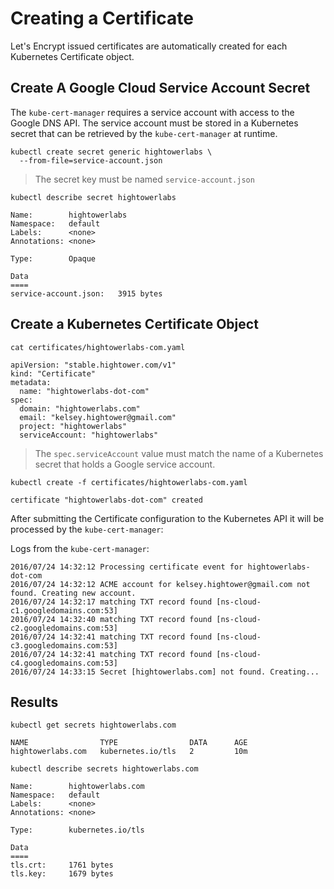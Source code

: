 # Creating a Certificate

Let's Encrypt issued certificates are automatically created for each Kubernetes Certificate object.

## Create A Google Cloud Service Account Secret

The `kube-cert-manager` requires a service account with access to the Google DNS API. The service account must be stored in a Kubernetes secret that can be retrieved by the `kube-cert-manager` at runtime.

```
kubectl create secret generic hightowerlabs \
  --from-file=service-account.json
```

> The secret key must be named `service-account.json`

```
kubectl describe secret hightowerlabs
```
```
Name:        hightowerlabs
Namespace:   default
Labels:      <none>
Annotations: <none>

Type:        Opaque

Data
====
service-account.json:   3915 bytes
```

## Create a Kubernetes Certificate Object

```
cat certificates/hightowerlabs-com.yaml
```

```
apiVersion: "stable.hightower.com/v1"
kind: "Certificate"
metadata:
  name: "hightowerlabs-dot-com"
spec:
  domain: "hightowerlabs.com"
  email: "kelsey.hightower@gmail.com"
  project: "hightowerlabs"
  serviceAccount: "hightowerlabs"
```

> The `spec.serviceAccount` value must match the name of a Kubernetes secret that holds a Google service account.

```
kubectl create -f certificates/hightowerlabs-com.yaml
```

```
certificate "hightowerlabs-dot-com" created
```

After submitting the Certificate configuration to the Kubernetes API it will be processed by the `kube-cert-manager`:

Logs from the `kube-cert-manager`:

```
2016/07/24 14:32:12 Processing certificate event for hightowerlabs-dot-com
2016/07/24 14:32:12 ACME account for kelsey.hightower@gmail.com not found. Creating new account.
2016/07/24 14:32:17 matching TXT record found [ns-cloud-c1.googledomains.com:53]
2016/07/24 14:32:40 matching TXT record found [ns-cloud-c2.googledomains.com:53]
2016/07/24 14:32:41 matching TXT record found [ns-cloud-c3.googledomains.com:53]
2016/07/24 14:32:41 matching TXT record found [ns-cloud-c4.googledomains.com:53]
2016/07/24 14:33:15 Secret [hightowerlabs.com] not found. Creating...
```

## Results

```
kubectl get secrets hightowerlabs.com
```
```
NAME                TYPE                DATA      AGE
hightowerlabs.com   kubernetes.io/tls   2         10m
```

```
kubectl describe secrets hightowerlabs.com
```
```
Name:        hightowerlabs.com
Namespace:   default
Labels:      <none>
Annotations: <none>

Type:        kubernetes.io/tls

Data
====
tls.crt:     1761 bytes
tls.key:     1679 bytes
```
